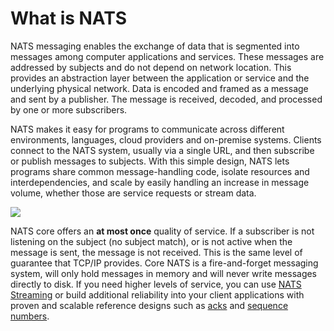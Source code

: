 # What is NATS

NATS messaging enables the exchange of data that is segmented into messages among computer applications and services. These messages are addressed by subjects and do not depend on network location. This provides an abstraction layer between the application or service and the underlying physical network. Data is encoded and framed as a message and sent by a publisher. The message is received, decoded, and processed by one or more subscribers.

NATS makes it easy for programs to communicate across different environments, languages, cloud providers and on-premise systems. Clients connect to the NATS system, usually via a single URL, and then subscribe or publish messages to subjects. With this simple design, NATS lets programs share common message-handling code, isolate resources and interdependencies, and scale by easily handling an increase in message volume, whether those are service requests or stream data.

![](../.gitbook/assets/intro.svg)

NATS core offers an **at most once** quality of service. If a subscriber is not listening on the subject \(no subject match\), or is not active when the message is sent, the message is not received. This is the same level of guarantee that TCP/IP provides. Core NATS is a fire-and-forget messaging system, will only hold messages in memory and will never write messages directly to disk. If you need higher levels of service, you can use [NATS Streaming](../nats-streaming-concepts/intro.md) or build additional reliability into your client applications with proven and scalable reference designs such as [acks](acks.md) and [sequence numbers](seq_num.md).
